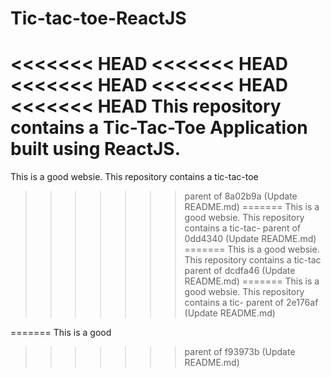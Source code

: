 # Tic-tac-toe-ReactJS
<<<<<<< HEAD
<<<<<<< HEAD
<<<<<<< HEAD
<<<<<<< HEAD
<<<<<<< HEAD
This repository contains a Tic-Tac-Toe Application built using ReactJS.
=======
This is a good websie. This repository contains a tic-tac-toe
>>>>>>> parent of 8a02b9a (Update README.md)
=======
This is a good websie. This repository contains a tic-tac-
>>>>>>> parent of 0dd4340 (Update README.md)
=======
This is a good websie. This repository contains a tic-tac
>>>>>>> parent of dcdfa46 (Update README.md)
=======
This is a good websie. This repository contains a tic-
>>>>>>> parent of 2e176af (Update README.md)


=======
This is a good
>>>>>>> parent of f93973b (Update README.md)

